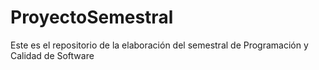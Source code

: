# ProyectoSemestral
Este es el repositorio de la elaboración del semestral de Programación y Calidad de Software
